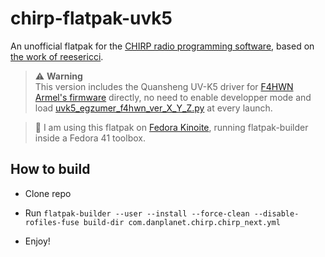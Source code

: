 # chirp-flatpak-uvk5

An unofficial flatpak for the [CHIRP radio programming software](https://chirpmyradio.com/), based on [the work of reesericci](https://git.sr.ht/~reesericci/chirp-flatpak).

> :warning: **Warning** <br>
This version includes the Quansheng UV-K5 driver for [F4HWN Armel's firmware](https://github.com/armel/uv-k5-firmware-custom) directly, no need to enable developper mode and load [uvk5_egzumer_f4hwn_ver_X_Y_Z.py](https://github.com/armel/uv-k5-chirp-driver) at every launch.

> :memo: I am using this flatpak on [Fedora Kinoite](https://fedoraproject.org/atomic-desktops/kinoite/), running flatpak-builder inside a Fedora 41 toolbox.

## How to build

- Clone repo

- Run `flatpak-builder --user --install --force-clean --disable-rofiles-fuse build-dir com.danplanet.chirp.chirp_next.yml`

- Enjoy!
